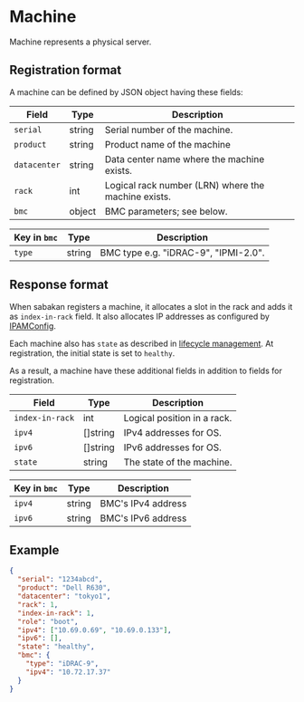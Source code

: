 Machine
=======

Machine represents a physical server.

Registration format
-------------------

A machine can be defined by JSON object having these fields:

Field           | Type   | Description
--------------- | ------ | -----------
`serial`        | string | Serial number of the machine.
`product`       | string | Product name of the machine
`datacenter`    | string | Data center name where the machine exists.
`rack`          | int    | Logical rack number (LRN) where the machine exists.
`bmc`           | object | BMC parameters; see below.

Key in `bmc`    | Type   | Description
--------------- | ------ | -----------
`type`          | string | BMC type e.g. "iDRAC-9", "IPMI-2.0".

Response format
---------------

When sabakan registers a machine, it allocates a slot in the rack and adds
it as `index-in-rack` field.  It also allocates IP addresses as configured
by [IPAMConfig](ipam.md#ipamconfig).

Each machine also has `state` as described in [lifecycle management](lifecycle.md).
At registration, the initial state is set to `healthy`.

As a result, a machine have these additional fields in addition to fields
for registration.

Field           | Type     | Description
--------------- | -------- | -----------
`index-in-rack` | int      | Logical position in a rack.
`ipv4`          | []string | IPv4 addresses for OS.
`ipv6`          | []string | IPv6 addresses for OS.
`state`         | string   | The state of the machine.

Key in `bmc`    | Type   | Description
--------------- | ------ | -----------
`ipv4`          | string | BMC's IPv4 address
`ipv6`          | string | BMC's IPv6 address

Example
-------

```json
{
  "serial": "1234abcd",
  "product": "Dell R630",
  "datacenter": "tokyo1",
  "rack": 1,
  "index-in-rack": 1,
  "role": "boot",
  "ipv4": ["10.69.0.69", "10.69.0.133"],
  "ipv6": [],
  "state": "healthy",
  "bmc": {
    "type": "iDRAC-9",
    "ipv4": "10.72.17.37"
  }
}
```
